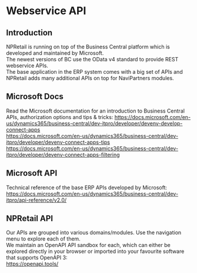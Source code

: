 # Webservice API 

## Introduction 
NPRetail is running on top of the Business Central platform which is developed and maintained by Microsoft.  
The newest versions of BC use the OData v4 standard to provide REST webservice APIs.  
The base application in the ERP system comes with a big set of APIs and NPRetail adds many additional APIs on top for NaviPartners modules.

## Microsoft Docs
Read the Microsoft documentation for an introduction to Business Central APIs, authorization options and tips & tricks:
https://docs.microsoft.com/en-us/dynamics365/business-central/dev-itpro/developer/devenv-develop-connect-apps  
https://docs.microsoft.com/en-us/dynamics365/business-central/dev-itpro/developer/devenv-connect-apps-tips  
https://docs.microsoft.com/en-us/dynamics365/business-central/dev-itpro/developer/devenv-connect-apps-filtering

## Microsoft API
Technical reference of the base ERP APIs developed by Microsoft:  
https://docs.microsoft.com/en-us/dynamics365/business-central/dev-itpro/api-reference/v2.0/ 

## NPRetail API
Our APIs are grouped into various domains/modules. Use the navigation menu to explore each of them.  
We maintain an OpenAPI API sandbox for each, which can either be explored directly in your browser or imported into your favourite software that supports OpenAPI 3:  
https://openapi.tools/





